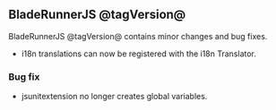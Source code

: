 ## BladeRunnerJS @tagVersion@

BladeRunnerJS @tagVersion@ contains minor changes and bug fixes.

- i18n translations can now be registered with the i18n Translator.

### Bug fix

- jsunitextension no longer creates global variables.